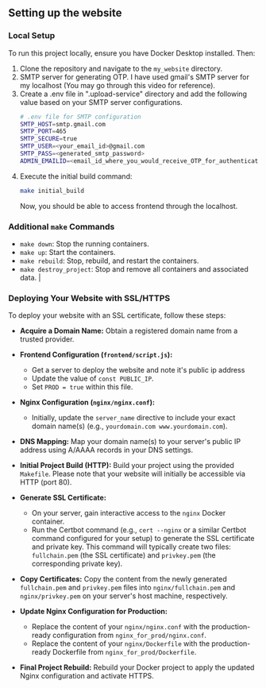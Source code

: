 ## Setting up the website

### Local Setup
To run this project locally, ensure you have Docker Desktop installed. Then:

1.  Clone the repository and navigate to the `my_website` directory.
2.  SMTP server for generating OTP. I have used gmail's SMTP server for my localhost (You may go through this video for reference).
3.  Create a .env file in ".upload-service" directory and add the following value based on your SMTP server configurations.
    ```bash
    # .env file for SMTP configuration
    SMTP_HOST=smtp.gmail.com
    SMTP_PORT=465
    SMTP_SECURE=true
    SMTP_USER=<your_email_id>@gmail.com
    SMTP_PASS=<generated_smtp_password>
    ADMIN_EMAILID=<email_id_where_you_would_receive_OTP_for_authentication>
    ```
4.  Execute the initial build command:
    ```bash
    make initial_build
    ```
    Now, you should be able to access frontend through the localhost.

### Additional `make` Commands

* `make down`: Stop the running containers.
* `make up`: Start the containers.
* `make rebuild`: Stop, rebuild, and restart the containers.
* `make destroy_project`: Stop and remove all containers and associated data.
                                                                                                 |
### Deploying Your Website with SSL/HTTPS

To deploy your website with an SSL certificate, follow these steps:

* **Acquire a Domain Name:** Obtain a registered domain name from a trusted provider.

* **Frontend Configuration (`frontend/script.js`):**
    * Get a server to deploy the website and note it's public ip address
    * Update the value of `const PUBLIC_IP`.
    * Set `PROD = true` within this file.

* **Nginx Configuration (`nginx/nginx.conf`):**
    * Initially, update the `server_name` directive to include your exact domain name(s) (e.g., `yourdomain.com www.yourdomain.com`).

* **DNS Mapping:** Map your domain name(s) to your server's public IP address using A/AAAA records in your DNS settings.

* **Initial Project Build (HTTP):** Build your project using the provided `Makefile`. Please note that your website will initially be accessible via HTTP (port 80).

* **Generate SSL Certificate:**
    * On your server, gain interactive access to the `nginx` Docker container.
    * Run the Certbot command (e.g., `cert --nginx` or a similar Certbot command configured for your setup) to generate the SSL certificate and private key. This command will typically create two files: `fullchain.pem` (the SSL certificate) and `privkey.pem` (the corresponding private key).

* **Copy Certificates:** Copy the content from the newly generated `fullchain.pem` and `privkey.pem` files into `nginx/fullchain.pem` and `nginx/privkey.pem` on your server's host machine, respectively.

* **Update Nginx Configuration for Production:**
    * Replace the content of your `nginx/nginx.conf` with the production-ready configuration from `nginx_for_prod/nginx.conf`.
    * Replace the content of your `nginx/Dockerfile` with the production-ready Dockerfile from `nginx_for_prod/Dockerfile`.

* **Final Project Rebuild:** Rebuild your Docker project to apply the updated Nginx configuration and activate HTTPS.
